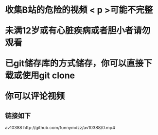 <h1>收集B站的危险的视频</ h1>
< p >可能不完整</ p >
<p>未满12岁或有心脏疾病或者胆小者请勿观看</p>
<p>已git储存库的方式储存，你可以直接下载或使用git clone</p>
<p>你可以评论视频</p>
<h2>链接如下</h2>
<p>av10388 http://github.com/funnymdzz/av10388/0.mp4</p>

